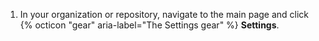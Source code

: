 1. In your organization or repository, navigate to the main page and click {% octicon "gear" aria-label="The Settings gear" %} **Settings**.

